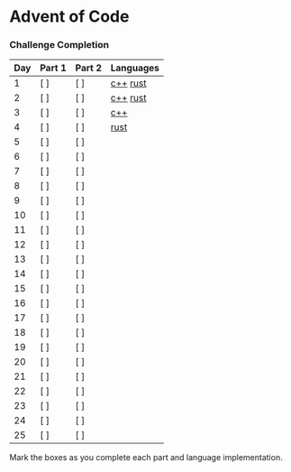 **Advent of Code**
=====================================

### Challenge Completion

| Day | Part 1 | Part 2 | Languages |
| --- | --- | --- | --- |
| 1   | [ ]    | [ ]    |     [c++](aoc24/cpp/01_historian_hysteria/) [rust](aoc24/rust/src/day01_historian_hysteria.rs)      |
| 2   | [ ]    | [ ]    |     [c++](aoc24/cpp/02_red_nosed_reports/) [rust](aoc24/rust/src/day02_red_nosed_reports.rs)      |
| 3   | [ ]    | [ ]    |     [c++](aoc24/cpp/03_mull_it_over/)      |
| 4   | [ ]    | [ ]    |     [rust](aoc24/rust/src/day04_ceres_search.rs)      |
| 5   | [ ]    | [ ]    |           |
| 6   | [ ]    | [ ]    |           |
| 7   | [ ]    | [ ]    |           |
| 8   | [ ]    | [ ]    |           |
| 9   | [ ]    | [ ]    |           |
| 10  | [ ]    | [ ]    |           |
| 11  | [ ]    | [ ]    |           |
| 12  | [ ]    | [ ]    |           |
| 13  | [ ]    | [ ]    |           |
| 14  | [ ]    | [ ]    |           |
| 15  | [ ]    | [ ]    |           |
| 16  | [ ]    | [ ]    |           |
| 17  | [ ]    | [ ]    |           |
| 18  | [ ]    | [ ]    |           |
| 19  | [ ]    | [ ]    |           |
| 20  | [ ]    | [ ]    |           |
| 21  | [ ]    | [ ]    |           |
| 22  | [ ]    | [ ]    |           |
| 23  | [ ]    | [ ]    |           |
| 24  | [ ]    | [ ]    |           |
| 25  | [ ]    | [ ]    |           |

Mark the boxes as you complete each part and language implementation.
